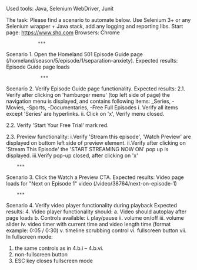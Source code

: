 Used tools: Java, Selenium WebDriver, Junit

The task:
Please find a scenario to automate below. Use Selenium 3+ or any Selenium wrapper + Java stack, add any logging and reporting libs.
Start page: https://www.sho.com
Browsers: Chrome

                ***

Scenario 1. Open the Homeland 501 Episode Guide page (/homeland/season/5/episode/1/separation-anxiety).
Expected results: Episode Guide page loads

                 ***

Scenario 2. Verify Episode Guide page functionality.
Expected results: 2.1. Verify after clicking on 'hamburger menu' (top left side of page) the navigation menu is displayed, and contains following items:
_Series, -Movies, -Sports, -Documentaries, -Free Full Episodes
i. Verify all items except 'Series' are hyperlinks.
ii. Click on 'x', Verify menu closed.

2.2. Verify 'Start Your Free Trial' mark red.

2.3. Preview functionality:
i.Verify 'Stream this episode', 'Watch Preview' are displayed on buttom left side of preview element.
ii.Verify after clicking on 'Stream This Episode' the 'START STREAMING NOW ON' pop up is displayed.
iii.Verify pop-up closed, after clicking on 'x'

        ***

Scenario 3. Click the Watch a Preview CTA.
Expected results: Video page loads for "Next on Episode 1" video (/video/38764/next-on-episode-1)

        ***

Scenario 4. Verify video player functionality during playback
Expected results: 
4. Video player functionality should:
a. Video should autoplay after page loads
b. Controls available:
i. play/pause
ii. volume on/off
iii. volume slider
iv. video timer with current time and video length time (format example: 0:05 / 0:30)
v. timeline scrubbing control
vi. fullscreen button
vii. In fullscreen mode:
1. the same controls as in 4.b.i – 4.b.vi.
2. non-fullscreen button
3. ESC key closes fullscreen mode
